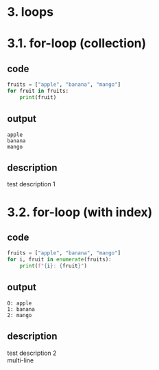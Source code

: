# 3. loops

# 3.1. for-loop (collection)

## code
```python
fruits = ["apple", "banana", "mango"]
for fruit in fruits:
    print(fruit)
```
## output
```
apple
banana
mango
```

## description
test description 1

# 3.2. for-loop (with index)

## code
```python
fruits = ["apple", "banana", "mango"]
for i, fruit in enumerate(fruits):
    print(f"{i}: {fruit}")
```
## output
```
0: apple
1: banana
2: mango
```
## description
test description 2  
multi-line